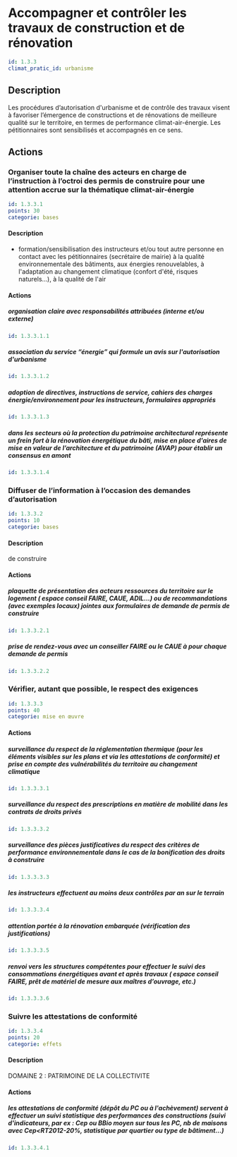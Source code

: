 # Accompagner et contrôler les travaux de construction et de rénovation
```yaml
id: 1.3.3
climat_pratic_id: urbanisme
```
## Description
Les procédures d’autorisation d'urbanisme et de contrôle des travaux visent à favoriser l’émergence de constructions et de rénovations de meilleure qualité sur le territoire, en termes de performance climat-air-énergie. Les pétitionnaires sont sensibilisés et accompagnés en ce sens.


## Actions
### Organiser toute la chaîne des acteurs en charge de l’instruction à l’octroi des permis de construire pour une attention accrue sur la thématique climat-air-énergie
```yaml
id: 1.3.3.1
points: 30
categorie: bases
```
#### Description
- formation/sensibilisation des instructeurs et/ou tout autre personne en contact avec les pétitionnaires (secrétaire de mairie) à la qualité environnementale des bâtiments, aux énergies renouvelables, à l'adaptation au changement climatique (confort d'été, risques naturels...), à la qualité de l'air

#### Actions
##### organisation claire avec responsabilités attribuées (interne et/ou externe)
```yaml
id: 1.3.3.1.1
```

##### association du service “énergie” qui formule un avis sur l'autorisation d'urbanisme
```yaml
id: 1.3.3.1.2
```

##### adoption de directives, instructions de service, cahiers des charges énergie/environnement pour les instructeurs, formulaires appropriés
```yaml
id: 1.3.3.1.3
```

##### dans les secteurs où la protection du patrimoine architectural représente un frein fort à la rénovation énergétique du bâti, mise en place d'aires de mise en valeur de l’architecture et du patrimoine (AVAP) pour établir un consensus en amont
```yaml
id: 1.3.3.1.4
```


### Diffuser de l’information à l’occasion des demandes d’autorisation
```yaml
id: 1.3.3.2
points: 10
categorie: bases
```
#### Description
de construire

#### Actions
##### plaquette de présentation des acteurs ressources du territoire sur le logement ( espace conseil FAIRE, CAUE, ADIL...) ou de recommandations (avec exemples locaux) jointes aux formulaires de demande de permis de construire
```yaml
id: 1.3.3.2.1
```

##### prise de rendez-vous avec  un conseiller FAIRE ou le CAUE à pour chaque demande de permis
```yaml
id: 1.3.3.2.2
```


### Vérifier, autant que possible, le respect des exigences
```yaml
id: 1.3.3.3
points: 40
categorie: mise en œuvre
```
#### Actions
##### surveillance du respect de la réglementation thermique (pour les éléments visibles sur les plans et via les attestations de conformité) et prise en compte des vulnérabilités du territoire au changement climatique
```yaml
id: 1.3.3.3.1
```

##### surveillance du respect des prescriptions en matière de mobilité dans les contrats de droits privés
```yaml
id: 1.3.3.3.2
```

##### surveillance des pièces justificatives du respect des critères de performance environnementale dans le cas de la bonification des droits à construire
```yaml
id: 1.3.3.3.3
```

##### les instructeurs effectuent au moins deux contrôles par an sur le terrain
```yaml
id: 1.3.3.3.4
```

##### attention portée à la rénovation embarquée (vérification des justifications)
```yaml
id: 1.3.3.3.5
```

##### renvoi vers les structures compétentes pour effectuer le suivi des consommations énergétiques avant et après travaux ( espace conseil FAIRE, prêt de matériel de mesure aux maîtres d’ouvrage, etc.)
```yaml
id: 1.3.3.3.6
```


### Suivre les attestations de conformité
```yaml
id: 1.3.3.4
points: 20
categorie: effets
```
#### Description
DOMAINE 2 : PATRIMOINE DE LA COLLECTIVITE

#### Actions
##### les attestations de conformité (dépôt du PC ou à l'achèvement) servent à effectuer un suivi statistique des performances des constructions (suivi d'indicateurs, par ex : Cep ou BBio moyen sur tous les PC, nb de maisons avec Cep<RT2012-20%, statistique par quartier ou type de bâtiment…)
```yaml
id: 1.3.3.4.1
```


